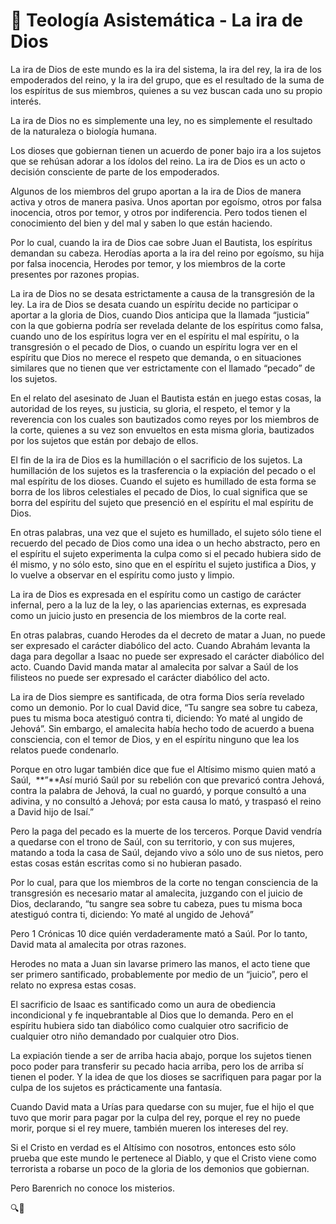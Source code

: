 # 📌 Teología Asistemática - La ira de Dios

La ira de Dios de este mundo es la ira del sistema, la ira del rey, la ira de los empoderados del reino, y la ira del grupo, que es el resultado de la suma de los espíritus de sus miembros, quienes a su vez buscan cada uno su propio interés. 

La ira de Dios no es simplemente una ley, no es simplemente el resultado de la naturaleza o biología humana. 

Los dioses que gobiernan tienen un acuerdo de poner bajo ira a los sujetos que se rehúsan adorar a los ídolos del reino. La ira de Dios es un acto o decisión consciente de parte de los empoderados. 

Algunos de los miembros del grupo aportan a la ira de Dios de manera activa y otros de manera pasiva. Unos aportan por egoísmo, otros por falsa inocencia, otros por temor, y otros por indiferencia. Pero todos tienen el conocimiento del bien y del mal y saben lo que están haciendo.

Por lo cual, cuando la ira de Dios cae sobre Juan el Bautista, los espíritus demandan su cabeza. Herodías aporta a la ira del reino por egoísmo, su hija por falsa inocencia, Herodes por temor, y los miembros de la corte presentes por razones propias.

La ira de Dios no se desata estrictamente a causa de la transgresión de la ley. La ira de Dios se desata cuando un espíritu decide no participar o aportar a la gloria de Dios, cuando Dios anticipa que la llamada “justicia” con la que gobierna podría ser revelada delante de los espíritus como falsa, cuando uno de los espíritus logra ver en el espíritu el mal espíritu, o la transgresión o el pecado de Dios, o cuando un espíritu logra ver en el espíritu que Dios no merece el respeto que demanda, o en situaciones similares que no tienen que ver estrictamente con el llamado “pecado” de los sujetos.

En el relato del asesinato de Juan el Bautista están en juego estas cosas, la autoridad de los reyes, su justicia, su gloria, el respeto, el temor y la reverencia con los cuales son bautizados como reyes por los miembros de la corte, quienes a su vez son envueltos en esta misma gloria, bautizados por los sujetos que están por debajo de ellos.

El fin de la ira de Dios es la humillación o el sacrificio de los sujetos. La humillación de los sujetos es la trasferencia o la expiación del pecado o el mal espíritu de los dioses. Cuando el sujeto es humillado de esta forma se borra de los libros celestiales el pecado de Dios, lo cual significa que se borra del espíritu del sujeto que presenció en el espíritu el mal espíritu de Dios.

En otras palabras, una vez que el sujeto es humillado, el sujeto sólo tiene el recuerdo del pecado de Dios como una idea o un hecho abstracto, pero en el espíritu el sujeto experimenta la culpa como si el pecado hubiera sido de él mismo, y no sólo esto, sino que en el espíritu el sujeto justifica a Dios, y lo vuelve a observar en el espíritu como justo y limpio.

La ira de Dios es expresada en el espíritu como un castigo de carácter infernal, pero a la luz de la ley, o las apariencias externas, es expresada como un juicio justo en presencia de los miembros de la corte real. 

En otras palabras, cuando Herodes da el decreto de matar a Juan, no puede ser expresado el carácter diabólico del acto. Cuando Abrahám levanta la daga para degollar a Isaac no puede ser expresado el carácter diabólico del acto. Cuando David manda matar al amalecita por salvar a Saúl de los filisteos no puede ser expresado el carácter diabólico del acto. 

La ira de Dios siempre es santificada, de otra forma Dios sería revelado como un demonio. Por lo cual David dice, “Tu sangre sea sobre tu cabeza, pues tu misma boca atestiguó contra ti, diciendo: Yo maté al ungido de Jehová”. Sin embargo, el amalecita había hecho todo de acuerdo a buena consciencia, con el temor de Dios, y en el espíritu ninguno que lea los relatos puede condenarlo.

Porque en otro lugar también dice que fue el Altísimo mismo quien mató a Saúl,  **”**Así murió Saúl por su rebelión con que prevaricó contra Jehová, contra la palabra de Jehová, la cual no guardó, y porque consultó a una adivina, y no consultó a Jehová; por esta causa lo mató, y traspasó el reino a David hijo de Isaí.”

Pero la paga del pecado es la muerte de los terceros. Porque David vendría a quedarse con el trono de Saúl, con su territorio, y con sus mujeres, matando a toda la casa de Saúl, dejando vivo a sólo uno de sus nietos, pero estas cosas están escritas como si no hubieran pasado.

Por lo cual, para que los miembros de la corte no tengan consciencia de la transgresión es necesario matar al amalecita, juzgando con el juicio de Dios, declarando, “tu sangre sea sobre tu cabeza, pues tu misma boca atestiguó contra ti, diciendo: Yo maté al ungido de Jehová”

Pero 1 Crónicas 10 dice quién verdaderamente mató a Saúl. Por lo tanto, David mata al amalecita por otras razones.

Herodes no mata a Juan sin lavarse primero las manos, el acto tiene que ser primero santificado, probablemente por medio de un “juicio”, pero el relato no expresa estas cosas.

El sacrificio de Isaac es santificado como un aura de obediencia incondicional y fe inquebrantable al Dios que lo demanda. Pero en el espíritu hubiera sido tan diabólico como cualquier otro sacrificio de cualquier otro niño demandado por cualquier otro Dios. 

La expiación tiende a ser de arriba hacia abajo, porque los sujetos tienen poco poder para transferir su pecado hacia arriba, pero los de arriba sí tienen el poder. Y la idea de que los dioses se sacrifiquen para pagar por la culpa de los sujetos es prácticamente una fantasía.

Cuando David mata a Urías para quedarse con su mujer, fue el hijo el que tuvo que morir para pagar por la culpa del rey, porque el rey no puede morir, porque si el rey muere, también mueren los intereses del rey.

Si el Cristo en verdad es el Altísimo con nosotros, entonces esto sólo prueba que este mundo le pertenece al Diablo, y que el Cristo viene como terrorista a robarse un poco de la gloria de los demonios que gobiernan.

Pero Barenrich no conoce los misterios. 

🔍🐢
